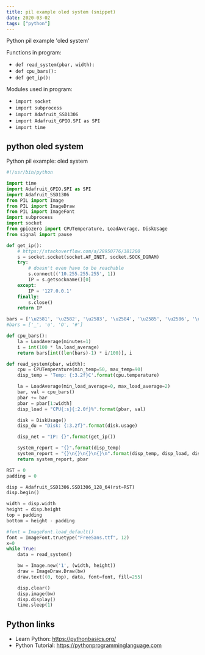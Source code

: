 ```yaml
---
title: pil example oled system (snippet)
date: 2020-03-02
tags: ["python"]
---
```

Python pil example 'oled system'

Functions in program: 
* `def read_system(pbar, width):`
* `def cpu_bars():`
* `def get_ip():`

Modules used in program: 
* `import socket`
* `import subprocess`
* `import Adafruit_SSD1306`
* `import Adafruit_GPIO.SPI as SPI`
* `import time`

## python oled system

Python pil example: oled system

```python
#!/usr/bin/python

import time
import Adafruit_GPIO.SPI as SPI
import Adafruit_SSD1306
from PIL import Image
from PIL import ImageDraw
from PIL import ImageFont
import subprocess
import socket
from gpiozero import CPUTemperature, LoadAverage, DiskUsage
from signal import pause

def get_ip():
    # https://stackoverflow.com/a/28950776/381200
    s = socket.socket(socket.AF_INET, socket.SOCK_DGRAM)
    try:
        # doesn't even have to be reachable
        s.connect(('10.255.255.255', 1))
        IP = s.getsockname()[0]
    except:
        IP = '127.0.0.1'
    finally:
        s.close()
    return IP

bars = ['\u2581', '\u2582', '\u2583', '\u2584', '\u2585', '\u2586', '\u2587', '\u2588', ]
#bars = ['_', 'o', 'O', '#']

def cpu_bars():
    la = LoadAverage(minutes=1)
    i = int(100 * la.load_average)
    return bars[int((len(bars)-1) * i/100)], i

def read_system(pbar, width):
    cpu = CPUTemperature(min_temp=50, max_temp=90)
    disp_temp = 'Temp: {:3.2f}C'.format(cpu.temperature)

    la = LoadAverage(min_load_average=0, max_load_average=2)
    bar, val = cpu_bars()
    pbar += bar
    pbar = pbar[1:width]
    disp_load = "CPU{:s}{:2.0f}%".format(pbar, val)

    disk = DiskUsage()
    disp_du = "Disk: {:3.2f}".format(disk.usage)

    disp_net = "IP: {}".format(get_ip())

    system_report = "{}".format(disp_temp)
    system_report = "{}\n{}\n{}\n{}\n".format(disp_temp, disp_load, disp_du, disp_net)
    return system_report, pbar

RST = 0
padding = 0

disp = Adafruit_SSD1306.SSD1306_128_64(rst=RST)
disp.begin()

width = disp.width
height = disp.height
top = padding
bottom = height - padding

#font = ImageFont.load_default()
font = ImageFont.truetype("FreeSans.ttf", 12)
x=0
while True:
    data = read_system()

    bw = Image.new('1', (width, height))
    draw = ImageDraw.Draw(bw)
    draw.text((0, top), data, font=font, fill=255)

    disp.clear()
    disp.image(bw)
    disp.display()
    time.sleep(1)


```

## Python links

- Learn Python: https://pythonbasics.org/
- Python Tutorial: https://pythonprogramminglanguage.com

